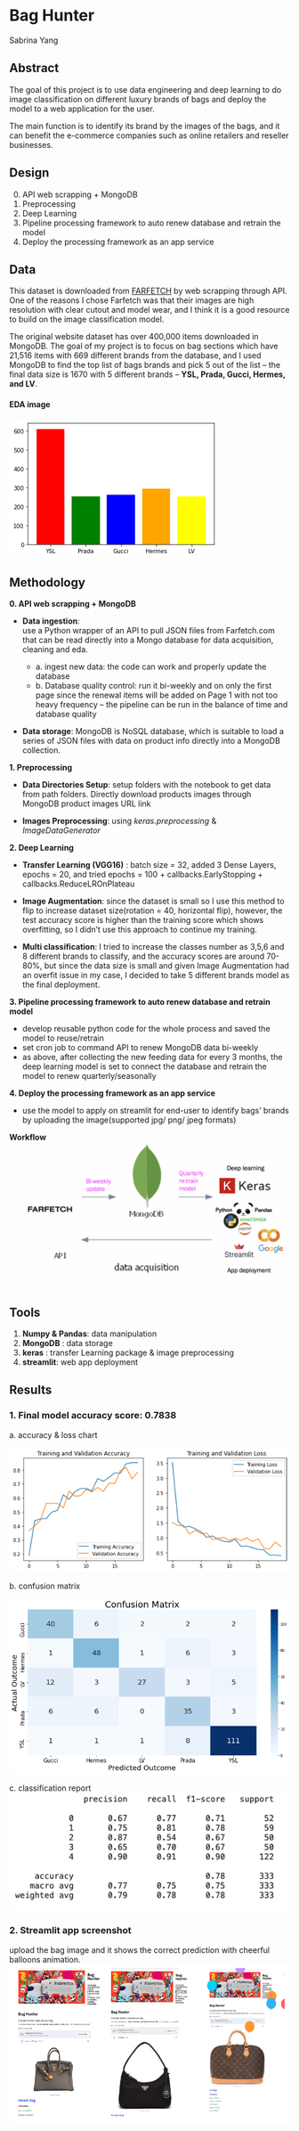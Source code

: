 # Bag Hunter

Sabrina Yang


## Abstract

The goal of this project is to use data engineering and deep learning to do image classification on different luxury brands of bags and deploy the model to a web application for the user.

The main function is to identify its brand by the images of the bags, and it can benefit the e-commerce companies such as online retailers and reseller businesses.  

## Design

0. API web scrapping + MongoDB
1. Preprocessing
2. Deep Learning
3. Pipeline processing framework to auto renew database and retrain the model
4. Deploy the processing framework as an app service

## Data

This dataset is downloaded from [FARFETCH](https://www.farfetch.com) by web scrapping through API. One of the reasons I chose Farfetch was that their images are high resolution with clear cutout and model wear, and I think it is a good resource to build on the image classification model.

The original website dataset has over 400,000 items downloaded in MongoDB.
The goal of my project is to focus on bag sections which have 21,516 items with 669 different brands from the database, and I used MongoDB to find the top list of bags brands and pick 5 out of the list – the final data size is 1670 with 5 different brands –  **YSL, Prada, Gucci, Hermes, and LV**.

#### EDA image

<img src="https://github.com/SYNYC/7_Metis_DataEngineering/blob/main/img_upload/eda5.png" >





## Methodology


**0. API web scrapping + MongoDB**


- __Data ingestion__:  
use a Python wrapper of an API to pull JSON files from Farfetch.com that can be read directly into a Mongo database for data acquisition, cleaning and eda.
  - a. ingest new data: the code can work and properly update the database 
  - b. Database quality control: run it bi-weekly and on only the first page since the renewal items will be added on Page 1 with not too heavy frequency – the pipeline can be run in the balance of time and database quality

- __Data storage__: 
MongoDB is NoSQL database, which is suitable to load a series of JSON files with data on product info directly into a MongoDB collection.

**1. Preprocessing**

- __Data Directories Setup__: setup folders with the notebook to get data from path folders. Directly download products images through MongoDB product images URL link

- __Images Preprocessing__: using _keras.preprocessing_ & _ImageDataGenerator_

**2. Deep Learning**

-	 __Transfer Learning (VGG16)__ : 
batch size = 32, added 3 Dense Layers, epochs = 20, and tried epochs = 100  + callbacks.EarlyStopping + callbacks.ReduceLROnPlateau

-	__Image Augmentation__: 
since the dataset is small so I use this method to flip to increase dataset size(rotation = 40, horizontal flip), however, the test accuracy score is higher than the training score which shows overfitting, so I didn’t use this approach to continue my training. 


- __Multi classification__: 
I tried to increase the classes number as 3,5,6 and 8 different brands to classify, and the accuracy scores are around 70-80%, but since the data size is small and given Image Augmentation had an overfit issue in my case, I decided to take 5 different brands model as the final deployment. 




**3. Pipeline processing framework to auto renew database and retrain model**

- develop reusable python code for the whole process and saved the model to reuse/retrain
- set cron job to command API to renew MongoDB data bi-weekly
- as above, after collecting the new feeding data for every 3 months, the deep learning model is set to connect the database and retrain the model to renew quarterly/seasonally 



**4. Deploy the processing framework as an app service**


- use the model to apply on streamlit for end-user to identify bags’ brands by uploading the image(supported jpg/ png/ jpeg formats)


**Workflow**
<img src="https://github.com/SYNYC/7_Metis_DataEngineering/blob/main/img_upload/workflow_.png" >



## Tools


1. **Numpy & Pandas**: data manipulation  
2. **MongoDB** : data storage
3. **keras** : transfer Learning package & image preprocessing
4. **streamlit**: web app deployment




## Results


### 1. Final model accuracy score:  0.7838
a. accuracy & loss chart

<img src="https://github.com/SYNYC/7_Metis_DataEngineering/blob/main/img_upload/accuracy%20loss.png" >


b. confusion matrix

<img src="https://github.com/SYNYC/7_Metis_DataEngineering/blob/main/img_upload/confusion%20matrix.png" >


c. classification report
<img src="https://github.com/SYNYC/7_Metis_DataEngineering/blob/main/img_upload/classification_report.png" >



### 2. Streamlit app screenshot

upload the bag image and it shows the correct prediction with cheerful balloons animation.
<img src="https://github.com/SYNYC/7_Metis_DataEngineering/blob/main/img_upload/app_demo_all.png" >
